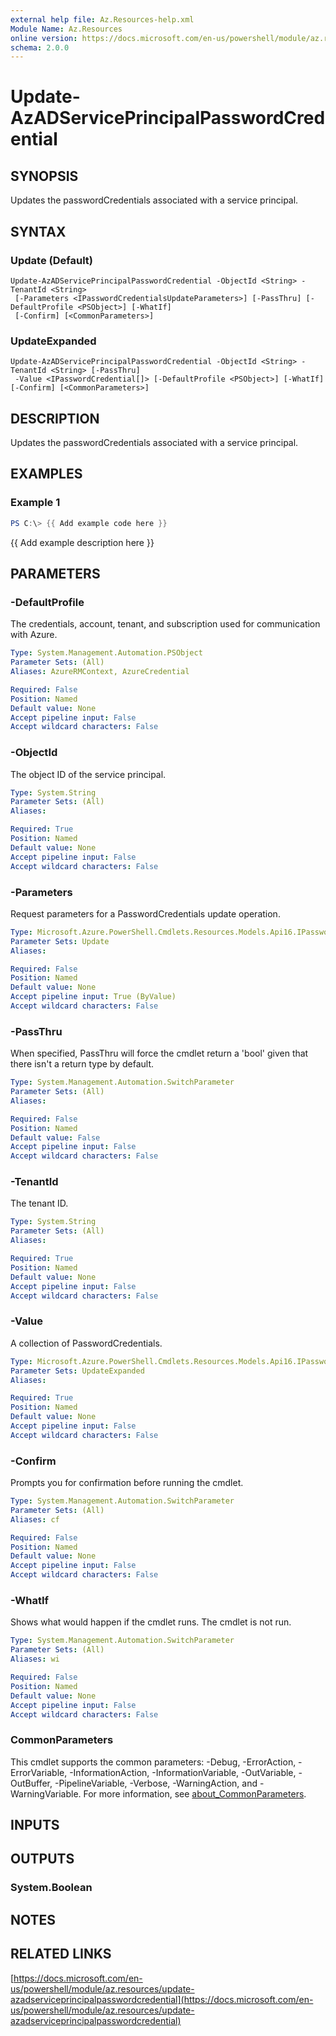 ```yaml
---
external help file: Az.Resources-help.xml
Module Name: Az.Resources
online version: https://docs.microsoft.com/en-us/powershell/module/az.resources/update-azadserviceprincipalpasswordcredential
schema: 2.0.0
---
```


# Update-AzADServicePrincipalPasswordCredential

## SYNOPSIS
Updates the passwordCredentials associated with a service principal.

## SYNTAX

### Update (Default)
```
Update-AzADServicePrincipalPasswordCredential -ObjectId <String> -TenantId <String>
 [-Parameters <IPasswordCredentialsUpdateParameters>] [-PassThru] [-DefaultProfile <PSObject>] [-WhatIf]
 [-Confirm] [<CommonParameters>]
```

### UpdateExpanded
```
Update-AzADServicePrincipalPasswordCredential -ObjectId <String> -TenantId <String> [-PassThru]
 -Value <IPasswordCredential[]> [-DefaultProfile <PSObject>] [-WhatIf] [-Confirm] [<CommonParameters>]
```

## DESCRIPTION
Updates the passwordCredentials associated with a service principal.

## EXAMPLES

### Example 1
```powershell
PS C:\> {{ Add example code here }}
```

{{ Add example description here }}

## PARAMETERS

### -DefaultProfile
The credentials, account, tenant, and subscription used for communication with Azure.

```yaml
Type: System.Management.Automation.PSObject
Parameter Sets: (All)
Aliases: AzureRMContext, AzureCredential

Required: False
Position: Named
Default value: None
Accept pipeline input: False
Accept wildcard characters: False
```

### -ObjectId
The object ID of the service principal.

```yaml
Type: System.String
Parameter Sets: (All)
Aliases:

Required: True
Position: Named
Default value: None
Accept pipeline input: False
Accept wildcard characters: False
```

### -Parameters
Request parameters for a PasswordCredentials update operation.

```yaml
Type: Microsoft.Azure.PowerShell.Cmdlets.Resources.Models.Api16.IPasswordCredentialsUpdateParameters
Parameter Sets: Update
Aliases:

Required: False
Position: Named
Default value: None
Accept pipeline input: True (ByValue)
Accept wildcard characters: False
```

### -PassThru
When specified, PassThru will force the cmdlet return a 'bool' given that there isn't a return type by default.

```yaml
Type: System.Management.Automation.SwitchParameter
Parameter Sets: (All)
Aliases:

Required: False
Position: Named
Default value: False
Accept pipeline input: False
Accept wildcard characters: False
```

### -TenantId
The tenant ID.

```yaml
Type: System.String
Parameter Sets: (All)
Aliases:

Required: True
Position: Named
Default value: None
Accept pipeline input: False
Accept wildcard characters: False
```

### -Value
A collection of PasswordCredentials.

```yaml
Type: Microsoft.Azure.PowerShell.Cmdlets.Resources.Models.Api16.IPasswordCredential[]
Parameter Sets: UpdateExpanded
Aliases:

Required: True
Position: Named
Default value: None
Accept pipeline input: False
Accept wildcard characters: False
```

### -Confirm
Prompts you for confirmation before running the cmdlet.

```yaml
Type: System.Management.Automation.SwitchParameter
Parameter Sets: (All)
Aliases: cf

Required: False
Position: Named
Default value: None
Accept pipeline input: False
Accept wildcard characters: False
```

### -WhatIf
Shows what would happen if the cmdlet runs.
The cmdlet is not run.

```yaml
Type: System.Management.Automation.SwitchParameter
Parameter Sets: (All)
Aliases: wi

Required: False
Position: Named
Default value: None
Accept pipeline input: False
Accept wildcard characters: False
```

### CommonParameters
This cmdlet supports the common parameters: -Debug, -ErrorAction, -ErrorVariable, -InformationAction, -InformationVariable, -OutVariable, -OutBuffer, -PipelineVariable, -Verbose, -WarningAction, and -WarningVariable. For more information, see [about_CommonParameters](http://go.microsoft.com/fwlink/?LinkID=113216).

## INPUTS

## OUTPUTS

### System.Boolean
## NOTES

## RELATED LINKS

[https://docs.microsoft.com/en-us/powershell/module/az.resources/update-azadserviceprincipalpasswordcredential](https://docs.microsoft.com/en-us/powershell/module/az.resources/update-azadserviceprincipalpasswordcredential)

